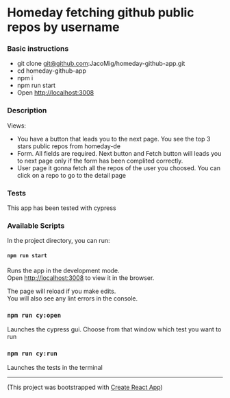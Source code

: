 # Homeday fetching github public repos by username

### Basic instructions
* git clone git@github.com:JacoMig/homeday-github-app.git 
* cd homeday-github-app
* npm i
* npm run start
* Open [http://localhost:3008](http://localhost:3008) 


### Description

Views:
* You have a button that leads you to the next page. You see the top 3 stars public repos from homeday-de
* Form. All fields are required. Next button and Fetch button will leads you to next page only if the form has been complited correctly.
* User page it gonna fetch all the repos of the user you choosed. You can click on a repo to go to the detail page

### Tests

This app has been tested with cypress

### Available Scripts

In the project directory, you can run:

#### `npm run start`

Runs the app in the development mode.\
Open [http://localhost:3008](http://localhost:3008) to view it in the browser.

The page will reload if you make edits.\
You will also see any lint errors in the console.

### `npm run cy:open`

Launches the cypress gui. Choose from that window which test you want to run

### `npm run cy:run`

Launches the tests in the terminal

--------------------------------
(This project was bootstrapped with [Create React App](https://github.com/facebook/create-react-app))


